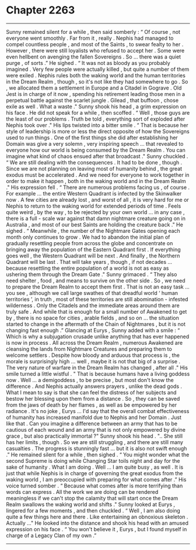 
# Chapter 2263


---

Sunny remained silent for a while , then said somberly :
“ Of course , not everyone went smoothly . Far from it , really . Nephis had managed to compel countless people , and most of the Saints , to swear fealty to her . However , there were still loyalists who refused to accept her . Some were even hellbent on avenging the fallen Sovereigns . So ... there was a quiet purge , of sorts .”
He sighed .
“ It was not as bloody as you probably imagined . Very few people were actually killed , but quite a number of them were exiled . Nephis rules both the waking world and the human territories in the Dream Realm , though , so it's not like they had somewhere to go . So , we allocated them a settlement in Europe and a Citadel in Gograve . Old Jest is in charge of it now , spending his retirement leading those men in a perpetual battle against the scarlet jungle . Gilead , that buffoon , chose exile as well . What a waste ."
Sunny shook his head , a grim expression on his face .
He did not speak for a while , then scoffed .
“ Well , those guys are the least of our problems . Truth be told , everything sort of exploded after Nephis took over ."
His lips twisted into a bitter smile .
“ That is because her style of leadership is more or less the direct opposite of how the Sovereigns used to run things . One of the first things she did after establishing her Domain was give a very solemn , very inspiring speech ... that revealed to everyone how our world is being consumed by the Dream Realm . You can imagine what kind of chaos ensued after that broadcast ."
Sunny chuckled .
“ We are still dealing with the consequences . It had to be done , though . Since we are not planning on leaving most of humanity behind , the great exodus must be accelerated . And we need for everyone to work together in order to make it happen , both in the waking world and in the Dream Realm ."
His expression fell .
“ There are numerous problems facing us , of course . For example ... the entire Western Quadrant is infected by the Skinwalker now . A few cities are already lost , and worst of all , it is very hard for me or Nephis to return to the waking world for extended periods of time . Feels quite weird , by the way , to be rejected by your own world ... in any case , there is a full - scale war against that damn nightmare creature going on in Australia , and most of our best Saints are holding the creature back ."
He sighed .
“ Meanwhile , the number of the Nightmare Gates opening each month only continues to grow . We had to abandon the initial plan of gradually resettling people from across the globe and concentrate on bringing away the population of the Eastern Quadrant first . If everything goes well , the Western Quadrant will be next . And finally , the Northern Quadrant will be last . That will take years , though , if not decades ... because resettling the entire population of a world is not as easy as ushering them through the Dream Gate ."
Sunny grimaced .
“ They also need shelter , food , and means to survive on the other side . So , we need to prepare the Dream Realm to accept them first . That is not an easy task ... you see , although we call large swathes of that dreadful world ‘ human territories ’, in truth , most of these territories are still abomination - infested wilderness . Only the Citadels and the immediate areas around them are truly safe . And while that is enough for a small number of Awakened to get by , there is no space for cities , arable fields , and so on ... the situation started to change in the aftermath of the Chain of Nightmares , but it is not changing fast enough .”
Glancing at Eurys , Sunny added with a smile :
“ Which is why a subjugation crusade unlike anything that has ever happened is now in process . All across the Dream Realm , numerous Awakened are cleansing the lands from Nightmare Creatures and preparing them to welcome settlers . Despite how bloody and arduous that process is , the morale is surprisingly high ... well , maybe it is not that big of a surprise . The very nature of warfare in the Dream Realm has changed , after all ."
His smile turned a little wistful .
" That is because humans have a living goddess now . Well ... a demigoddess , to be precise , but most don't know the difference . And Nephis actually answers prayers , unlike the dead gods . What I mean to say is that she can feel the distress of her subjects and bestow her blessing upon them from a distance . So , they can be saved from the jaws of death by her flames , as well as be empowered by her radiance . It's no joke , Eurys ... I'd say that the overall combat effectiveness of humanity has increased manifold due to Nephis and her Domain . Just like that . Can you imagine a difference between an army that has to be cautious of each wound and an army that is not only empowered by divine grace , but also practically immortal ?"
Sunny shook his head .
".. She still has her limits , though . So we are still struggling , and there are still many casualties . The progress is stunningly fast ... but it is also not swift enough .”
He remained silent for a while , then sighed .
“ You might wonder what the second Supreme is doing while Changing Star toils night and day for the sake of humanity . What I am doing . Well ... I am quite busy , as well . It is just that while Nephis is in charge of governing the great exodus from the waking world , I am preoccupied with preparing for what comes after .”
His voice turned somber .
“ Because what comes after is more terrifying than words can express . All the work we are doing can be rendered meaningless if we can't stop the calamity that will start once the
Dream Realm swallows the waking world and shifts ."
Sunny looked at Eurys , lingered for a few moments , and then chuckled .
“ Well , I am also doing quite a few things here and there . Like entertaining an obnoxious skeleton . Actually ..."
He looked into the distance and shook his head with an amused expression on his face .
“ You won't believe it , Eurys , but I found myself in charge of a Legacy Clan of my own .”

---

